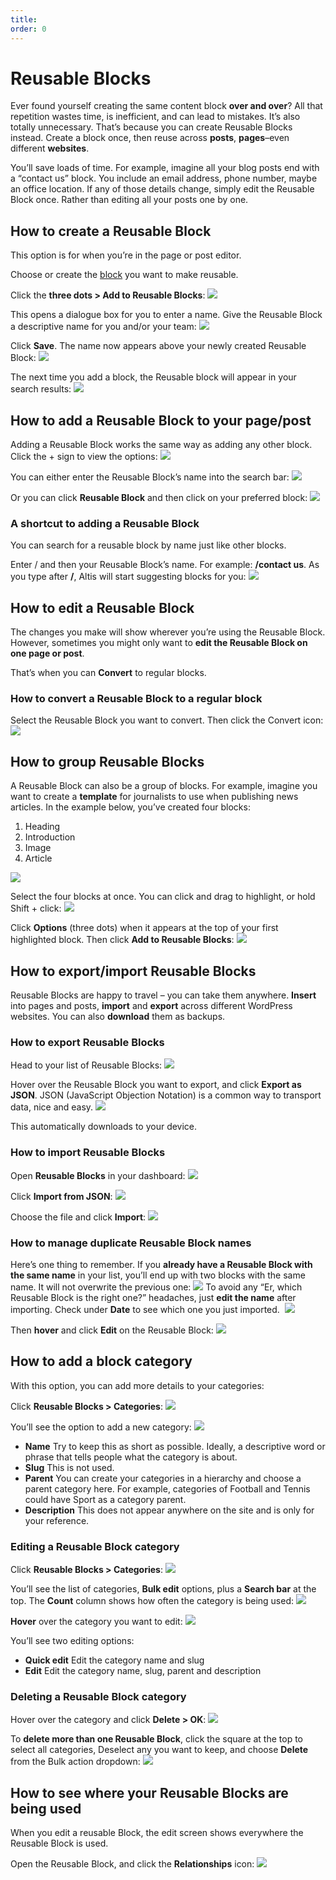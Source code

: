 ```yaml
---
title:
order: 0
---
```


# Reusable Blocks

Ever found yourself creating the same content block **over and over**? All that repetition wastes time, is inefficient, and can lead to mistakes. It’s also totally unnecessary. That’s because you can create Reusable Blocks instead. Create a block once, then reuse across **posts**, **pages**–even different **websites**. 

You’ll save loads of time. For example, imagine all your blog posts end with a “contact us” block. You include an email address, phone number, maybe an office location. If any of those details change, simply edit the Reusable Block once. Rather than editing all your posts one by one. 

## How to create a Reusable Block

This option is for when you’re in the page or post editor. 

Choose or create the [block](creating-content-with-blocks.md) you want to make reusable. 

Click the **three dots > Add to Reusable Blocks**:
![](../assets/reusable-blocks-image20.png)

This opens a dialogue box for you to enter a name. Give the Reusable Block a descriptive name for you and/or your team:
![](../assets/reusable-blocks-image9.png)

Click **Save**. The name now appears above your newly created Reusable Block:
![](../assets/reusable-blocks-image14.png)

The next time you add a block, the Reusable block will appear in your search results:
![](../assets/reusable-blocks-image21.png)

## How to add a Reusable Block to your page/post

Adding a Reusable Block works the same way as adding any other block. Click the + sign to view the options:
![](../assets/reusable-blocks-image25.png)

You can either enter the Reusable Block’s name into the search bar:
![](../assets/reusable-blocks-image6.png)

Or you can click **Reusable Block** and then click on your preferred block:
![](../assets/reusable-blocks-image7.png)

### A shortcut to adding a Reusable Block

You can search for a reusable block by name just like other blocks.

Enter / and then your Reusable Block’s name. For example: **/contact us**. As you type after **/**, Altis will start suggesting blocks for you:
![](../assets/reusable-blocks-image3.png)

## How to edit a Reusable Block

The changes you make will show wherever you’re using the Reusable Block. However, sometimes you might only want to **edit the Reusable Block on one page or post**. 

That’s when you can **Convert** to regular blocks.  

### How to convert a Reusable Block to a regular block

Select the Reusable Block you want to convert. Then click the Convert icon:
![](../assets/reusable-blocks-image15.png)

## How to group Reusable Blocks

A Reusable Block can also be a group of blocks. For example, imagine you want to create a **template** for journalists to use when publishing news articles. In the example below, you’ve created four blocks:

1. Heading
2. Introduction
3. Image
4. Article

![](../assets/reusable-blocks-image12.png)

Select the four blocks at once. You can click and drag to highlight, or hold Shift + click:
![](../assets/reusable-blocks-image2.png)

Click **Options** (three dots) when it appears at the top of your first highlighted block. Then click **Add to Reusable Blocks**:
![](../assets/reusable-blocks-image19.png)

## How to export/import Reusable Blocks

Reusable Blocks are happy to travel – you can take them anywhere. **Insert** into pages and posts, **import** and **export** across different WordPress websites. You can also **download** them as backups. 

### How to export Reusable Blocks

Head to your list of Reusable Blocks:
![](../assets/reusable-blocks-image4.png)

Hover over the Reusable Block you want to export, and click **Export as JSON**. JSON (JavaScript Objection Notation) is a common way to transport data, nice and easy.
![](../assets/reusable-blocks-image13.png)

This automatically downloads to your device.

### How to import Reusable Blocks

Open **Reusable Blocks** in your dashboard:
![](../assets/reusable-blocks-image4.png)

Click **Import from JSON**:
![](../assets/reusable-blocks-image22.png)

Choose the file and click **Import**:
![](../assets/reusable-blocks-image26.png)

### How to manage duplicate Reusable Block names

Here’s one thing to remember. If you **already have a Reusable Block with the same name** in your list, you’ll end up with two blocks with the same name. It will not overwrite the previous one:
![](../assets/reusable-blocks-image1.png)
To avoid any “Er, which Reusable Block is the right one?” headaches, just **edit the name** after importing. Check under **Date** to see which one you just imported. 
![](../assets/reusable-blocks-image10.png)

Then **hover** and click **Edit** on the Reusable Block:
![](../assets/reusable-blocks-image8.png)

## How to add a block category

With this option, you can add more details to your categories:

Click **Reusable Blocks > Categories**:
![](../assets/reusable-blocks-image5.png)

You’ll see the option to add a new category:
![](../assets/reusable-blocks-image24.png)

- **Name**
    Try to keep this as short as possible. Ideally, a descriptive word or phrase that tells people what the category is about.
- **Slug**
    This is not used.
- **Parent**
    You can create your categories in a hierarchy and choose a parent category here. For example, categories of Football and Tennis could have Sport as a category parent.
- **Description**
    This does not appear anywhere on the site and is only for your reference.

### Editing a Reusable Block category

Click **Reusable Blocks > Categories**:
![](../assets/reusable-blocks-image17.png)

You’ll see the list of categories, **Bulk edit** options, plus a **Search bar** at the top. The **Count** column shows how often the category is being used:
![](../assets/reusable-blocks-image23.png)

**Hover** over the category you want to edit:
![](../assets/reusable-blocks-image27.png)

You’ll see two editing options:

- **Quick edit**
    Edit the category name and slug
- **Edit**
    Edit the category name, slug, parent and description

### Deleting a Reusable Block category

Hover over the category and click **Delete > OK**:
![](../assets/reusable-blocks-image16.png)

To **delete more than one Reusable Block**, click the square at the top to select all categories, Deselect any you want to keep, and choose **Delete** from the Bulk action dropdown:
![](../assets/reusable-blocks-image18.png)

## How to see where your Reusable Blocks are being used

When you edit a reusable Block, the edit screen shows everywhere the Reusable Block is used.

Open the Reusable Block, and click the **Relationships** icon:
![](../assets/reusable-blocks-image28.png)
